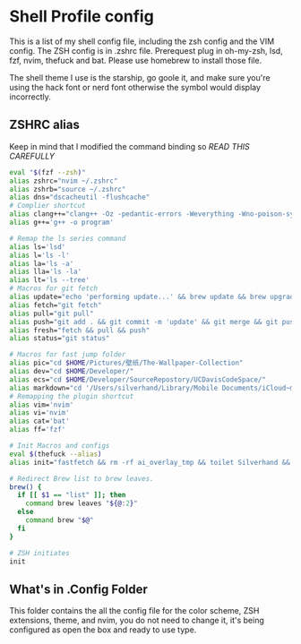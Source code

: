 # Shell Profile config

This is a list of my shell config file, including the zsh config and the VIM config.
The ZSH config is in .zshrc file. Prerequest plug in oh-my-zsh, lsd, fzf, nvim, thefuck and bat. Please use homebrew to install those file.

The shell theme I use is the starship, go goole it, and make sure you're using the hack font or nerd font otherwise the symbol would display incorrectly.


## ZSHRC alias
Keep in mind that I modified the command binding so *READ THIS CAREFULLY*
```zsh
eval "$(fzf --zsh)"
alias zshrc="nvim ~/.zshrc"
alias zshrb="source ~/.zshrc"
alias dns="dscacheutil -flushcache"
# Complier shortcut
alias clang++="clang++ -Oz -pedantic-errors -Weverything -Wno-poison-system-directories -Wthread-safety -Wno-c++98-compat -std=c++20 -o program"
alias g++='g++ -o program'

# Remap the ls series command
alias ls='lsd'
alias l='ls -l'
alias la='ls -a'
alias lla='ls -la'
alias lt='ls --tree'
# Macros for git fetch
alias update="echo 'performing update...' && brew update && brew upgrade && omz update && echo 'Cleaning up.....' && brew cleanup -s --prune=all && brew autoremove"
alias fetch="git fetch"
alias pull="git pull"
alias push="git add . && git commit -m 'update' && git merge && git push"
alias fresh="fetch && pull && push"
alias status="git status"

# Macros for fast jump folder
alias pic="cd $HOME/Pictures/壁纸/The-Wallpaper-Collection"
alias dev="cd $HOME/Developer/"
alias ecs="cd $HOME/Developer/SourceRepostory/UCDavisCodeSpace/"
alias markdown="cd '/Users/silverhand/Library/Mobile Documents/iCloud~md~obsidian/Documents/MarkDown Files'"
# Remapping the plugin shortcut
alias vim='nvim'
alias vi='nvim'
alias cat='bat'
alias ff='fzf'

# Init Macros and configs
eval $(thefuck --alias)
alias init="fastfetch && rm -rf ai_overlay_tmp && toilet Silverhand && dns && ls -l"

# Redirect Brew list to brew leaves.
brew() {
  if [[ $1 == "list" ]]; then
    command brew leaves "${@:2}"
  else
    command brew "$@"
  fi
}

# ZSH initiates
init
```
## What's in .Config Folder
This folder contains the all the config file for the color scheme, ZSH extensions, theme, and nvim, you do not need to change it, it's being configured as
open the box and ready to use type.

